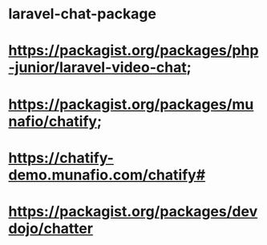 # laravel-chat-package
# https://packagist.org/packages/php-junior/laravel-video-chat;
# https://packagist.org/packages/munafio/chatify;
# https://chatify-demo.munafio.com/chatify#
# https://packagist.org/packages/devdojo/chatter
